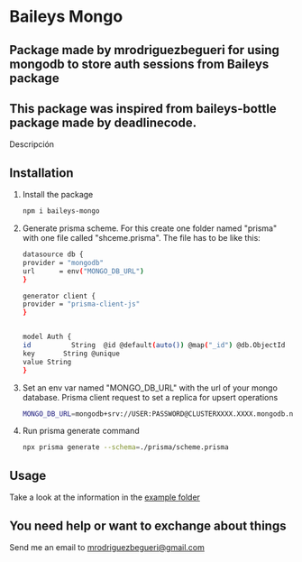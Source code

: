 # Baileys Mongo

## Package made by mrodriguezbegueri for using mongodb to store auth sessions from Baileys package
## This package was inspired from baileys-bottle package made by deadlinecode.

Descripción

## Installation

1. Install the package

    ```bash
    npm i baileys-mongo
    ```

2. Generate prisma scheme. For this create one folder named "prisma" with one file called "shceme.prisma". The file has to be like this:

    ```bash
    datasource db {
    provider = "mongodb"
    url      = env("MONGO_DB_URL")
    }

    generator client {
    provider = "prisma-client-js"
    }


    model Auth {
    id          String  @id @default(auto()) @map("_id") @db.ObjectId
    key       String @unique
    value String
    }
    ```

4. Set an env var named "MONGO_DB_URL" with the url of your mongo database. Prisma client request to set a replica for upsert operations

    ```bash
    MONGO_DB_URL=mongodb+srv://USER:PASSWORD@CLUSTERXXXX.XXXX.mongodb.net/sessions?retryWrites=true&w=majority
    ```
5. Run prisma generate command

    ```bash
    npx prisma generate --schema=./prisma/scheme.prisma
    ```

## Usage

Take a look at the information in the [example folder](https://github.com/mrodriguezbegueri/baileys-mongo/blob/main/src/example/example.ts)

## You need help or want to exchange about things

Send me an email to mrodriguezbegueri@gmail.com